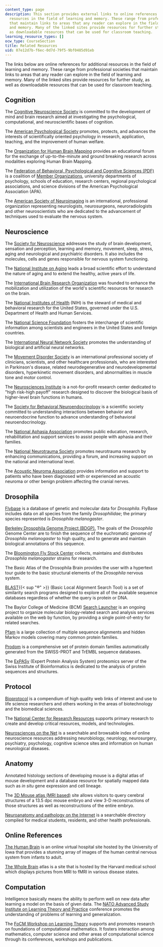 ```yaml
---
content_type: page
description: This section provides external links to online references for additional
  resources in the field of learning and memory. These range from professional societies
  that maintain links to areas that any reader can explore in the field of learning
  and memory. Many of the linked sites provide resources for further study, as well
  as downloadable resources that can be used for classroom teaching.
learning_resource_types: []
ocw_type: CourseSection
title: Related Resources
uid: 07e12d7b-f6ec-0d7d-79f5-9bf0485d91eb
---
```


The links below are online references for additional resources in the field of learning and memory. These range from professional societies that maintain links to areas that any reader can explore in the field of learning and memory. Many of the linked sites provide resources for further study, as well as downloadable resources that can be used for classroom teaching.

Cognition
---------

The [Cognitive Neuroscience Society](http://www.cogneurosociety.org/) is committed to the development of mind and brain research aimed at investigating the psychological, computational, and neuroscientific bases of cognition.

The [American Psychological Society](http://www.psychologicalscience.org/) promotes, protects, and advances the interests of scientifically oriented psychology in research, application, teaching, and the improvement of human welfare.

The [Organization for Human Brain Mapping](http://www.humanbrainmapping.org/) provides an educational forum for the exchange of up-to-the-minute and ground breaking research across modalities exploring Human Brain Mapping.

The [Federation of Behavioral, Psychological and Cognitive Sciences (PDF)](http://cred.columbia.edu/files/2012/01/2009NSTCSBEbriefing.pdf) is a coalition of [Member Organizations](http://www.thefederationonline.org/), university departments of psychology, schools of education, research centers, regional psychological associations, and science divisions of the American Psychological Association (APA).

The [American Society of Neuroimaging](http://www.asnweb.org/) is an international, professional organization representing neurologists, neurosurgeons, neuroradiologists and other neuroscientists who are dedicated to the advancement of techniques used to evaluate the nervous system.

Neuroscience
------------

The [Society for Neuroscience](http://www.sfn.org/) addresses the study of brain development, sensation and perception, learning and memory, movement, sleep, stress, aging and neurological and psychiatric disorders. It also includes the molecules, cells and genes responsible for nervous system functioning.

The [National Institute on Aging](https://www.nia.nih.gov/about) leads a broad scientific effort to understand the nature of aging and to extend the healthy, active years of life.

The [International Brain Research Organization](http://ibro.info/) was founded to enhance the mobilization and utilization of the world's scientific resources for research on the brain.

The [National Institutes of Health](http://www.nih.gov/about/) (NIH) is the steward of medical and behavioral research for the United States, governed under the U.S. Department of Health and Human Services.

The [National Science Foundation](http://nsf.gov/) fosters the interchange of scientific information among scientists and engineers in the United States and foreign countries.

The [International Neural Network Society](http://www.inns.org/) promotes the understanding of biological and artificial neural networks.

The [Movement Disorder Society](http://www.movementdisorders.org/) is an international professional society of clinicians, scientists, and other healthcare professionals, who are interested in Parkinson's disease, related neurodegenerative and neurodevelopmental disorders, hyperkinetic movement disorders, and abnormalities in muscle tone and motor control.

The [Neurosciences Institute](http://www.nsi.edu/) is a not-for-profit research center dedicated to "high risk-high payoff" research designed to discover the biological basis of higher-level brain functions in humans.

The [Society for Behavioral Neuroendocrinology](http://www.sbne.org/) is a scientific society committed to understanding interactions between behavior and neuroendocrine function to advance understanding of behavioral neuroendocrinology.

The [National Aphasia Association](http://www.aphasia.org/) promotes public education, research, rehabilitation and support services to assist people with aphasia and their families.

The [National Neurotrauma Society](http://www.neurotrauma.org/) promotes neurotrauma research by enhancing communications, providing a forum, and increasing support on the national and international level.

The [Acoustic Neuroma Association](http://anausa.org/) provides information and support to patients who have been diagnosed with or experienced an acoustic neuroma or other benign problem affecting the cranial nerves.

Drosophila
----------

[Flybase](http://flybase.org/) is a database of genetic and molecular data for _Drosophila_. FlyBase includes data on all species from the family _Drosophilidae_; the primary species represented is _Drosophila melanogaster_.

[Berkeley Drosophila Genome Project (BDGP).](http://www.fruitfly.org/) The goals of the _Drosophila_ Genome Center are to finish the sequence of the euchromatic genome _of Drosophila melanogaster_ to high quality, and to generate and maintain biological annotations of this sequence.

The [Bloomington Fly Stock Center](http://fly.bio.indiana.edu/) collects, maintains and distributes _Drosophila melanogaster_ strains for research.

The Basic Atlas of the Drosophila Brain provides the user with a hypertext tour guide to the basic structural elements of the _Drosophila_ nervous system.

[BLAST](http://www.ncbi.nlm.nih.gov/BLAST/){{< sup "®" >}} (Basic Local Alignment Search Tool) is a set of similarity search programs designed to explore all of the available sequence databases regardless of whether the query is protein or DNA.

The Baylor College of Medicine (BCM) [Search Launcher](http://www.xmarks.com/site/searchlauncher.bcm.tmc.edu/seq-util/seq-util.html) is an ongoing project to organize molecular biology-related search and analysis services available on the web by function, by providing a single point-of-entry for related searches.

[Pfam](http://pfam.xfam.org/) is a large collection of multiple sequence alignments and hidden Markov models covering many common protein families.

[Prodom](http://prodom.prabi.fr/prodom/current/html/home.php) is a comprehensive set of protein domain families automatically generated from the SWISS-PROT and TrEMBL sequence databases.

The [ExPASy](http://www.expasy.ch/) (Expert Protein Analysis System) proteomics server of the Swiss Institute of Bioinformatics is dedicated to the analysis of protein sequences and structures.

Protocol
--------

[Bioprotocol](http://www.aboutus.org/BioProtocol.com) is a compendium of high quality web links of interest and use to life science researchers and others working in the areas of biotechnology and the biomedical sciences.

The [National Center for Research Resources](https://rarediseases.info.nih.gov/asp/html/reports/fy2003/ncrr.html) supports primary research to create and develop critical resources, models, and technologies.

[Neurosciences on the Net](http://www.neuroguide.com/) is a searchable and browsable index of online neuroscience resources addressing neurobiology, neurology, neurosurgery, psychiatry, psychology, cognitive science sites and information on human neurological diseases.

Anatomy
-------

Annotated histology sections of developing mouse is a digital atlas of mouse development and a database resource for spatially mapped data such as _in situ_ gene expression and cell lineage.

The [3D Mouse atlas (MRI based)](http://www.emouseatlas.org/emap/home.html) site allows visitors to query cerebral structures of a 13.5 dpc mouse embryo and view 3-D reconstructions of those structures as well as reconstructions of the entire embryo.

[Neuroanatomy and pathology on the Internet](http://web.archive.org/web/20071105111124/http://www.neuropat.dote.hu/) is a searchable directory compiled for medical students, residents, and other health professionals.

Online References
-----------------

[The Human Brain](http://www.vh.org/Providers/Textbooks/BrainAnatomy/BrainAnatomy.html) is an online virtual hospital site hosted by the University of Iowa that provides a stunning array of images of the human central nervous system from infants to adult.

[The Whole Brain](http://www.med.harvard.edu/AANLIB/home.html) atlas is a site that is hosted by the Harvard medical school which displays pictures from MRI to fMRI in various disease states.

Computation
-----------

Intelligence basically means the ability to perform well on new data after learning a model on the basis of given data. The [NATO Advanced Study Institute on Learning Theory and Practice](http://www.esat.kuleuven.ac.be/sista/natoasi/ltp2002.html) conference promotes the understanding of problems of learning and generalization.

The [FoCM Workshop on Learning Theory](http://www.damtp.cam.ac.uk/user/na/FoCM/index.html) supports and promotes research on foundations of computational mathematics. It fosters interaction among mathematics, computer science and other areas of computational science through its conferences, workshops and publications.